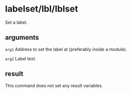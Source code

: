 # labelset/lbl/lblset

Set a label.

## arguments

`arg1` Address to set the label at (preferably inside a module).

`arg2` Label text.

## result

This command does not set any result variables.
